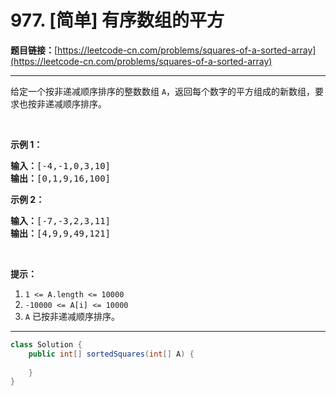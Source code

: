 # 977. [简单] 有序数组的平方

**题目链接：**[https://leetcode-cn.com/problems/squares-of-a-sorted-array](https://leetcode-cn.com/problems/squares-of-a-sorted-array)

---

<div class="content__1Y2H">
 <div class="notranslate">
  <p>给定一个按非递减顺序排序的整数数组 <code>A</code>，返回每个数字的平方组成的新数组，要求也按非递减顺序排序。</p> 
  <p>&nbsp;</p> 
  <p><strong>示例 1：</strong></p> 
  <pre class="language-text"><strong>输入：</strong>[-4,-1,0,3,10]
<strong>输出：</strong>[0,1,9,16,100]
</pre> 
  <p><strong>示例 2：</strong></p> 
  <pre class="language-text"><strong>输入：</strong>[-7,-3,2,3,11]
<strong>输出：</strong>[4,9,9,49,121]
</pre> 
  <p>&nbsp;</p> 
  <p><strong>提示：</strong></p> 
  <ol> 
   <li><code>1 &lt;= A.length &lt;= 10000</code></li> 
   <li><code>-10000 &lt;= A[i] &lt;= 10000</code></li> 
   <li><code>A</code>&nbsp;已按非递减顺序排序。</li> 
  </ol> 
 </div>
</div>

---

```java
class Solution {
    public int[] sortedSquares(int[] A) {
        
    }
}
```